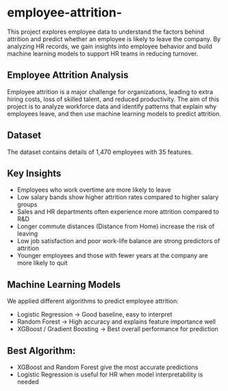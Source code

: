 # employee-attrition-
This project explores employee data to understand the factors behind attrition and predict whether an employee is likely to leave the company. By analyzing HR records, we gain insights into employee behavior and build machine learning models to support HR teams in reducing turnover.

## Employee Attrition Analysis
Employee attrition is a major challenge for organizations, leading to extra hiring costs, loss of skilled talent, and reduced productivity. The aim of this project is to analyze workforce data and identify patterns that explain why employees leave, and then use machine learning models to predict attrition.

## Dataset
The dataset contains details of 1,470 employees with 35 features. 

## Key Insights
- Employees who work overtime are more likely to leave
- Low salary bands show higher attrition rates compared to higher salary groups
- Sales and HR departments often experience more attrition compared to R&D
- Longer commute distances (Distance from Home) increase the risk of leaving
- Low job satisfaction and poor work-life balance are strong predictors of attrition
- Younger employees and those with fewer years at the company are more likely to quit

## Machine Learning Models
We applied different algorithms to predict employee attrition:
- Logistic Regression → Good baseline, easy to interpret
- Random Forest → High accuracy and explains feature importance well
- XGBoost / Gradient Boosting → Best overall performance for prediction
  
## Best Algorithm:
- XGBoost and Random Forest give the most accurate predictions
- Logistic Regression is useful for HR when model interpretability is needed
